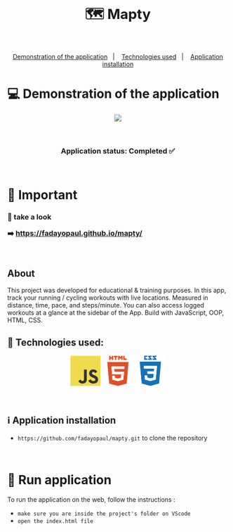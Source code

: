 ## **<h2 align="center"> 🗺️ Mapty</h2>**

<br>
<p align="center">
  <a href="#computer-demonstration-of-the-application">Demonstration of the application</a>&nbsp;&nbsp;&nbsp;|&nbsp;&nbsp;&nbsp;
  <a href="#rocket-technologies-used">Technologies used</a>&nbsp;&nbsp;&nbsp;|&nbsp;&nbsp;&nbsp;
  <a href="#information_source-application-installation">Application installation</a>
</p>
 
# :computer: Demonstration of the application

<p align="center">
  <img src="https://ik.imagekit.io/mcvhbcq4zu/web_HZiFLz2c8.gif?ik-sdk-version=javascript-1.4.3&updatedAt=1648483986438" width="1400px"/>
</p>

<br>

<h3 align="center"> 
	Application status: Completed ✅
</h3>
<br>

# 👀 Important

### <p> 🔑 take a look </p> ➡️ https://fadayopaul.github.io/mapty/

<br>

## About

This project was developed for educational & training purposes. In this app, track your running / cycling workouts with live locations. Measured in distance, time, pace, and steps/minute. You can also access logged workouts at a glance at the sidebar of the App. Build with JavaScript, OOP, HTML, CSS.

## :rocket: Technologies used:

<p align="center">
	<img src="https://github.com/devicons/devicon/blob/master/icons/javascript/javascript-original.svg" alt="js" width="70" height="70"/>
	<img src="https://github.com/devicons/devicon/blob/master/icons/html5/html5-plain-wordmark.svg" alt="html5"  width="70" height="70"/>
	<img src="https://github.com/devicons/devicon/blob/master/icons/css3/css3-plain-wordmark.svg" alt="css3" width="70" height="70"/>
</p>

<br>

## :information_source: Application installation

- `https://github.com/fadayopaul/mapty.git` to clone the repository

<br>

# 🎲 Run application

To run the application on the web, follow the instructions :

- `make sure you are inside the project's folder on VScode`
- `open the index.html file`
  <br>
